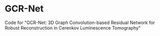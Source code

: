 # GCR-Net
Code for "GCR-Net: 3D Graph Convolution-based Residual Network for Robust Reconstruction in Cerenkov Luminescence Tomography"
